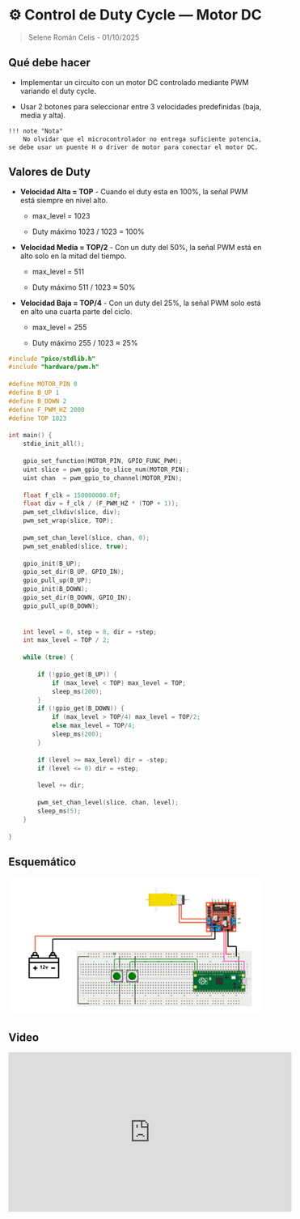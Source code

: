 # ⚙️ Control de Duty Cycle — Motor DC
> Selene Román Celis - 01/10/2025 

## Qué debe hacer

- Implementar un circuito con un motor DC controlado mediante PWM variando el duty cycle.

- Usar 2 botones para seleccionar entre 3 velocidades predefinidas (baja, media y alta).

``` codigo
!!! note "Nota"
    No olvidar que el microcontrolador no entrega suficiente potencia, se debe usar un puente H o driver de motor para conectar el motor DC.
```
## Valores de Duty

- **Velocidad Alta = TOP** - Cuando el duty esta en 100%, la señal PWM está siempre en nivel alto.

    - max_level = 1023

    - Duty máximo 1023 / 1023 = 100%

- **Velocidad Media = TOP/2** - Con un duty del 50%, la señal PWM está en alto solo en la mitad del tiempo.

    - max_level = 511

    - Duty máximo 511 / 1023 ≈ 50%

- **Velocidad Baja = TOP/4** - Con un duty del 25%, la señal PWM solo está en alto una cuarta parte del ciclo.

    - max_level = 255

    - Duty máximo 255 / 1023 ≈ 25%

```C++
#include "pico/stdlib.h"
#include "hardware/pwm.h"

#define MOTOR_PIN 0
#define B_UP 1
#define B_DOWN 2
#define F_PWM_HZ 2000
#define TOP 1023

int main() {
    stdio_init_all();

    gpio_set_function(MOTOR_PIN, GPIO_FUNC_PWM);
    uint slice = pwm_gpio_to_slice_num(MOTOR_PIN);
    uint chan  = pwm_gpio_to_channel(MOTOR_PIN);

    float f_clk = 150000000.0f;
    float div = f_clk / (F_PWM_HZ * (TOP + 1));
    pwm_set_clkdiv(slice, div);
    pwm_set_wrap(slice, TOP);

    pwm_set_chan_level(slice, chan, 0);
    pwm_set_enabled(slice, true);

    gpio_init(B_UP);
    gpio_set_dir(B_UP, GPIO_IN); 
    gpio_pull_up(B_UP);
    gpio_init(B_DOWN); 
    gpio_set_dir(B_DOWN, GPIO_IN); 
    gpio_pull_up(B_DOWN);


    int level = 0, step = 8, dir = +step;
    int max_level = TOP / 2; 

    while (true) {
    
        if (!gpio_get(B_UP)) { 
            if (max_level < TOP) max_level = TOP; 
            sleep_ms(200);
        }
        if (!gpio_get(B_DOWN)) { 
            if (max_level > TOP/4) max_level = TOP/2; 
            else max_level = TOP/4; 
            sleep_ms(200);
        }

        if (level >= max_level) dir = -step;
        if (level <= 0) dir = +step;

        level += dir;

        pwm_set_chan_level(slice, chan, level);
        sleep_ms(5);
    }

}

```
## Esquemático
![Diagrama del sistema](images/esquematico_motor.png)

## Video
<iframe width="560" height="315" src="https://www.youtube.com/embed/6fiTjDS61CQ?si=l32u5Gon0LIlMkoC" title="YouTube video player" frameborder="0" allow="accelerometer; autoplay; clipboard-write; encrypted-media; gyroscope; picture-in-picture; web-share" referrerpolicy="strict-origin-when-cross-origin" allowfullscreen></iframe>
